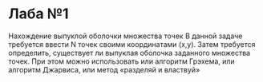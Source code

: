 # Лаба №1
Нахождение выпуклой оболочки множества точек
В данной задаче требуется ввести N точек своими координатами (x,y). Затем требуется определить, существует ли выпуклая оболочка заданного множества точек. При этом можно использовать или алгоритм Грэхема, или алгоритм Джарвиса, или метод «разделяй и властвуй»